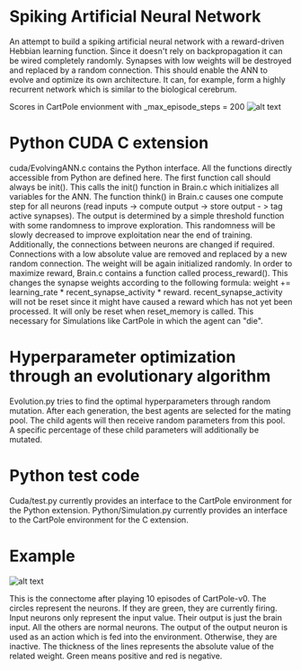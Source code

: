 # Spiking Artificial Neural Network

An attempt to build a spiking artificial neural network with a reward-driven Hebbian learning function. Since it doesn't rely on backpropagation it can be wired completely randomly. Synapses with low weights will be destroyed and replaced by a random connection. This should enable the ANN to evolve and optimize its own architecture. It can, for example, form a highly recurrent network which is similar to the  biological cerebrum.

Scores in CartPole envionment with _max_episode_steps = 200
![alt text](https://github.com/AlexanderKoch-Koch/EvolvingANN/blob/LTD/ANN_Performance.PNG "Learning performance in CartPole environment")

# Python CUDA C extension
cuda/EvolvingANN.c contains the Python interface. All the functions directly accessible from Python are defined here. The first function call should always be init(). This calls the init() function in Brain.c which initializes all variables for the ANN.
The function think() in Brain.c causes one compute step for all neurons (read inputs -> compute output -> store output - > tag active synapses). The output is determined by a simple threshold function with some randomness to improve exploration. This randomness will be slowly decreased to improve exploitation near the end of training. Additionally, the connections between neurons are changed if required. Connections with a low absolute value are removed and replaced by a new random connection. The weight will be again initialized randomly.
In order to maximize reward, Brain.c contains a function called process_reward(). This changes the synapse weights according to the following formula: weight += learning_rate * recent_synapse_activity * reward. recent_synapse_activity will not be reset since it might have caused a reward which has not yet been processed. It will only be reset when reset_memory is called. This necessary for Simulations like CartPole in which the agent can "die".

# Hyperparameter optimization through an evolutionary algorithm
Evolution.py tries to find the optimal hyperparameters through random mutation. After each generation, the best agents are selected for the mating pool. The child agents will then receive random parameters from this pool. A specific percentage of these child parameters will additionally be mutated.

# Python test code
Cuda/test.py currently provides an interface to the CartPole environment for the Python extension.
Python/Simulation.py currently provides an interface to the CartPole environment for the C extension.

# Example
![alt text](https://github.com/AlexanderKoch-Koch/EvolvingANN/blob/master/Example_Connectome.png "example connectome")

This is the connectome after playing 10 episodes of CartPole-v0. The circles represent the neurons. If they are green, they are currently firing. Input neurons only represent the input value. Their output is just the brain input. All the others are normal neurons. The output of the output neuron is used as an action which is fed into the environment. Otherwise, they are inactive. The thickness of the lines represents the absolute value of the related weight. Green means positive and red is negative.

